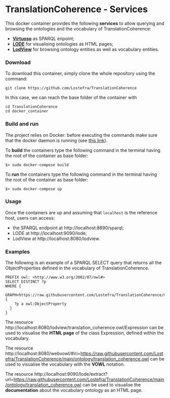 # TranslationCoherence - Services
This docker container provides the following **services** to allow querying and browsing the ontologies and the vocabulary of TranslationCoherence:
 - [**Virtuoso**](http://vos.openlinksw.com/owiki/wiki/VOS) as SPARQL enpoint;
 - [**LODE**](https://essepuntato.it/lode/) for visualising ontologies as HTML pages;
 - [**LodView**](https://www.lodview.it/) for browsing ontology entities as well as vocabulary entities.

### Download
To download this container, simply clone the whole repository using the command:
```
git clone https://github.com/Lostefra/TranslationCoherence
```

In this case, we can reach the base folder of the container with
```
cd TranslationCoherence
cd docker_container
```

### Build and run
The project relies on Docker: before executing the commands make sure that the docker daemon is running (see [this link](https://docs.docker.com/config/daemon/#check-whether-docker-is-running)).

To **build** the containers type the following command in the terminal having the root of the container as base folder:
```
$> sudo docker-compose build
```
To **run** the containers type the following command in the terminal having the root of the container as base folder:
```
$> sudo docker-compose up
```

### Usage
Once the containers are up and assuming that `localhost` is the reference host, users can access:
 - the SPARQL endpoint at http://localhost:8890/sparql;
 - LODE at http://localhost:9090/lode;
 - LodView at http://localhost:8080/lodview.

### Examples
The following is an example of a SPARQL SELECT query that returns all the ObjectProperties defined in the vocabulary of TranslationCoherence.
```
PREFIX owl: <http://www.w3.org/2002/07/owl#>
SELECT DISTINCT ?p 
WHERE {
  GRAPH<https://raw.githubusercontent.com/Lostefra/TranslationCoherence/main/ontology/>{
    ?p a owl:ObjectProperty
  }
}
```

The resource http://localhost:8080/lodview/translation_coherence.owl/Expression can be used to visualise the **HTML page** of the class Expression, defined within the vocabulary.

The resource http://localhost:8080/webvowl/#iri=https://raw.githubusercontent.com/Lostefra/TranslationCoherence/main/ontology/translation_coherence.owl can be used to visualise the vocabulary with the **VOWL** notation.

The resource http://localhost:9090/lode/extract?url=https://raw.githubusercontent.com/Lostefra/TranslationCoherence/main/ontology/translation_coherence.owl can be used to visualise the **documentation** about the vocabulary ontology as an HTML page.
